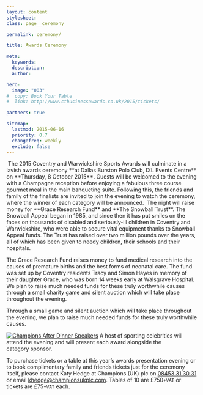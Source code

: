 ```yaml
---
layout: content
stylesheet:
class: page__ceremony

permalink: ceremony/

title: Awards Ceremony

meta:
  keywords:
  description:
  author:

hero:
  image: "003"
#  copy: Book Your Table
#  link: http://www.ctbusinessawards.co.uk/2015/tickets/

partners: true

sitemap:
  lastmod: 2015-06-16
  priority: 0.7
  changefreq: weekly
  exclude: false
---
```


<img class="alignright sizemedium" src="{{ site.media }}/sponsors/logo_ixl-events.svg" alt="">
The&nbsp;2015 Coventry and Warwickshire Sports Awards will culminate in a lavish awards ceremony **at Dallas&nbsp;Burston&nbsp;Polo&nbsp;Club, IXL&nbsp;Events&nbsp;Centre** on **Thursday,&nbsp;8&nbsp;October&nbsp;2015**. Guests&nbsp;will be welcomed to the evening with a Champagne reception before enjoying a&nbsp;fabulous three course gourmet meal in the main&nbsp;banqueting suite. Following&nbsp;this, the&nbsp;friends and family of the finalists are invited to join the evening to watch the ceremony, where&nbsp;the winner of each category will be&nbsp;announced.

<img class="alignright sizemedium" src="{{ site.media }}/sponsors/logo_snowball.svg" alt="">
The night will raise money for **Grace Research Fund** and **The Snowball Trust**. The Snowball Appeal began in 1985, and since then it has put smiles on the faces on thousands of disabled and seriously-ill children in Coventry and Warwickshire, who were able to secure vital equipment thanks to Snowball Appeal funds. The Trust has raised over two million pounds over the years, all of which has been given to needy children, their schools and their hospitals.

The Grace Research Fund raises money to fund medical research into the causes of premature births and the best forms of neonatal care. The fund was set up by Coventry residents Tracy and Simon Hayes in memory of their daughter Grace, who was born 14 weeks early at Walsgrave Hospital. We plan to raise much needed funds for these truly worthwhile causes through a small charity game and silent auction which will take place throughout the evening.

Through a small game and silent auction which will take place throughout the evening, we plan to raise much needed funds for these truly worthwhile causes.

<a class="outbound link" rel="nofollow" target="_blank" href="http://champions-speakers.co.uk/"><img class="alignright sizemedium" src="{{ site.media }}/sponsors/logo_champions-after-dinner-speakers.svg" alt="Champions After Dinner Speakers"></a>
A&nbsp;host of sporting celebrities will attend the evening and will present each award alongside the category&nbsp;sponsor.

To purchase tickets or a table at this year&rsquo;s awards presentation evening or to book complimentary family and friends tickets just for the ceremony itself, please contact Katy&nbsp;Hedge at Champions&nbsp;(UK)&nbsp;plc on <a class="outbound tel" href="tel:08453313031">08453&nbsp;31&nbsp;30&nbsp;31</a> or email <a class="outbound email" href="mailto:khedge@championsukplc.com">khedge@championsukplc.com</a>. Tables of 10 are £750<small>+VAT</small> or tickets are £75<small>+VAT</small> each.
